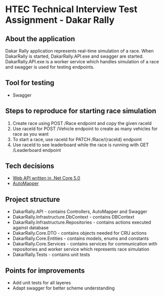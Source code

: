 # HTEC Technical Interview Test Assignment - Dakar Rally

## About the application
Dakar Rally application represents real-time simulation of a race. When DakarRally is started, DakarRally.API.exe and swagger are started. DakarRally.API.exe is a worker service which handles simulation of a race and swagger is used for testing endpoints.

## Tool for testing
- Swagger

## Steps to reproduce for starting race simulation
1. Create race using POST /Race endpoint and copy the given raceId
2. Use raceId for POST /Vehicle endpoint to create as many vehicles for race as you want
3. To start a race, use raceId for PATCH /Race/{raceId} endpoint 
4. Use raceId to see leaderboard while the race is running with GET /Leaderboard endpoint
 
## Tech decisions
- [Web API written in .Net Core 5.0](https://docs.microsoft.com/en-us/aspnet/core/introduction-to-aspnet-core?view=aspnetcore-5.0)
- [AutoMapper](https://github.com/AutoMapper/AutoMapper)

## Project structure
- DakarRally.API - contains Controllers, AutoMapper and Swagger
- DakarRally.Infrastructure.DbContext - contains DBContext
- DakarRally.Infrastructure.Repositories - contains actions executed against database
- DakarRally.Core.DTO - contains objects needed for CRU actions
- DakarRally.Core.Entities - contains models, enums and constants
- DakarRally.Core.Services - contains services for communication with repositories and worker service which represents race simulation
- DakarRally.Tests - contains unit tests 

## Points for improvements
- Add unit tests for all layeres
- Adapt swagger for better scheme understanding